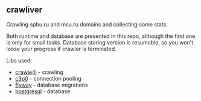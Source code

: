 ## crawliver

Crawling spbu.ru and msu.ru domains and collecting some stats.

Both runtime and database are presented in this repo, 
although the first one is only for small tasks. 
Database storing version is resumable, 
so you won't loose your progress if crawler is terminated.

Libs used:
- [crawle4j](https://github.com/yasserg/crawler4j) - crawling
- [c3p0](https://github.com/swaldman/c3p0) - connection pooling
- [flyway](https://flywaydb.org/) - database migrations
- [postgresql](https://www.postgresql.org/) - database
